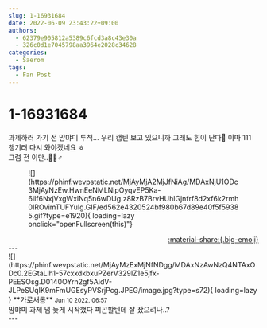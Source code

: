 ```yaml
---
slug: 1-16931684
date: 2022-06-09 23:43:22+09:00
authors:
  - 62379e905812a5389c6fcd3a8c43e30a
  - 326c0d1e7045798aa3964e2028c34628
categories:
  - Saerom
tags:
  - Fan Post
---
```


# 1-16931684

<div class="post-container" markdown="1">
<div class="content-container md-sidebar__scrollwrap" markdown="1">

과제하러 가기 전 먐먀미 투척... 우리 캡틴 보고 있으니까 그래도 힘이 난다🥰 이따 111 챙기러 다시 와야겠네요 ㅎ<br>그럼 전 이만..🙇🏻♂️
<figure markdown="1">
![](https://phinf.wevpstatic.net/MjAyMjA2MjJfNiAg/MDAxNjU1ODc3MjAyNzEw.HwnEeNMLNipOyqvEP5Ka-6iIf6NxjVxgWxlNq5n6wDUg.z8RzB7BrvHUhlGjnfrf8d2xf6k2rmh0IROvimTUFYuIg.GIF/ed562e4320524bf980b67d89e40f5f59385.gif?type=e1920){ loading=lazy onclick="openFullscreen(this)"}
</figure>


</div>
</div>

<div style="text-align: right;" markdown="1">
<a href="https://weverse.io/fromis9/fanpost/1-16931684" style="text-align: right;">:material-share:{.big-emoji}</a>
</div>
---

<div class="comments-container md-sidebar__scrollwrap" markdown="1">
<div class="comment" markdown="1">
<div class='id-container' markdown="1">
![](https://phinf.wevpstatic.net/MjAyMzExMjNfNDgg/MDAxNzAwNzQ4NTAxODc0.2EGtaLlh1-57cxxdkbxuPZerV329IZ1e5jfx-PEESOsg.D0140OYrn2gf5AidV-JLPeSUqIK9mFmUGEsyPVSrjPcg.JPEG/image.jpg?type=s72){ loading=lazy }
**<span class="artist">가로새롬</span>** <small>Jun 10 2022, 06:57</small><br>
</div>
<div class='comment-body' markdown="1">
먐먀미 과제 넘 늦게 시작했다 피곤할텐데 잘 잤으려나..? 
</div>
</div>
</div>
---
